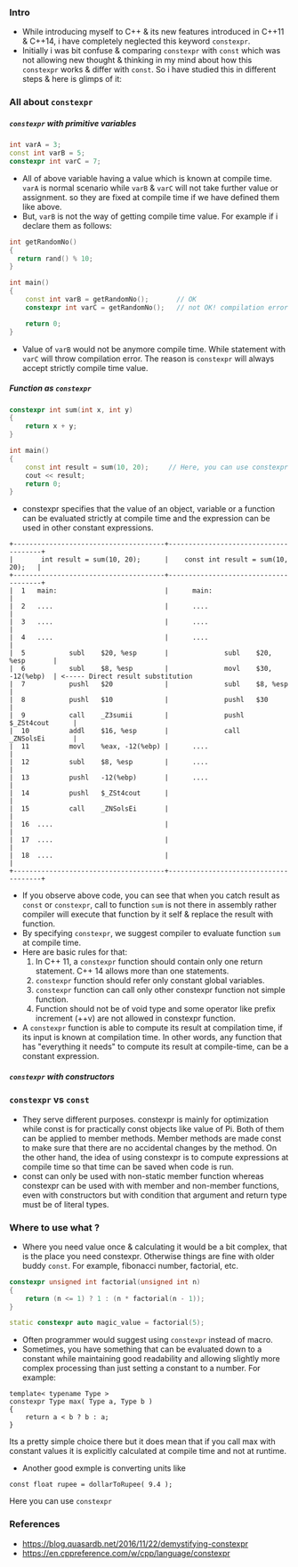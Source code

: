 ### Intro
- While introducing myself to C++ & its new features introduced in C++11 & C++14, i have completely neglected this keyword `constexpr`. 
- Initially i was bit confuse & comparing `constexpr` with `const` which was not allowing new thought & thinking in my mind about how this `constexpr` works & differ with `const`. So i have studied this in different steps & here is glimps of it:
### All about `constexpr`

##### `constexpr` with primitive variables
```c++
int varA = 3;
const int varB = 5;
constexpr int varC = 7;
```
- All of above variable having a value which is known at compile time. `varA` is normal scenario while `varB` & `varC` will not take further value or assignment. so they are fixed at compile time if we have defined them like above.
- But, `varB` is not the way of getting compile time value. For example if i declare them as follows:
```c++
int getRandomNo()
{
  return rand() % 10;
}

int main()
{
    const int varB = getRandomNo();       // OK
    constexpr int varC = getRandomNo();   // not OK! compilation error

    return 0;
}
```
- Value of `varB` would not be anymore compile time. While statement with `varC` will throw compilation error. The reason is `constexpr` will always accept strictly compile time value.
##### Function as `constexpr`
```c++
constexpr int sum(int x, int y)
{
    return x + y;
}

int main()
{
    const int result = sum(10, 20);     // Here, you can use constexpr as well
    cout << result;
    return 0;
}
```
- constexpr specifies that the value of an object, variable or a function can be evaluated strictly at compile time and the expression can be used in other constant expressions. 
```
+--------------------------------------+--------------------------------------+
|       int result = sum(10, 20);      |    const int result = sum(10, 20);   |
+--------------------------------------+--------------------------------------+
|  1   main:                           |      main:                           |
|  2   ....                            |      ....                            |
|  3   ....                            |      ....                            |
|  4   ....                            |      ....                            |
|  5           subl    $20, %esp       |      	      subl    $20, %esp       |
|  6           subl    $8, %esp        |              movl    $30, -12(%ebp)  | <----- Direct result substitution
|  7           pushl   $20             |              subl    $8, %esp        |
|  8           pushl   $10             |              pushl   $30             |
|  9           call    _Z3sumii        |              pushl   $_ZSt4cout      |
|  10          addl    $16, %esp       |              call    _ZNSolsEi       |
|  11          movl    %eax, -12(%ebp) |      ....                            |
|  12          subl    $8, %esp        |      ....                            |
|  13          pushl   -12(%ebp)       |      ....                            |
|  14          pushl   $_ZSt4cout      |                                      |
|  15          call    _ZNSolsEi       |                                      |
|  16  ....                            |                                      |
|  17  ....                            |                                      |
|  18  ....                            |                                      |
+--------------------------------------+--------------------------------------+
```
- If you observe above code, you can see that when you catch result as `const` or `constexpr`, call to function `sum` is not there in assembly rather compiler will execute that function by it self & replace the result with function.
- By specifying `constexpr`, we suggest compiler to evaluate function `sum` at compile time.
- Here are basic rules for that:
  1. In C++ 11, a `constexpr` function should contain only one return statement. C++ 14 allows more than one statements.
  2. `constexpr` function should refer only constant global variables.
  3. `constexpr` function can call only other constexpr function not simple function.
  4. Function should not be of void type and some operator like prefix increment (++v) are not allowed in constexpr function.
- A `constexpr` function is able to compute its result at compilation time, if its input is known at compilation time. In other words, any function that has "everything it needs" to compute its result at compile-time, can be a constant expression.
##### `constexpr` with constructors


### `constexpr` vs `const`
- They serve different purposes. constexpr is mainly for optimization while const is for practically const objects like value of Pi.
Both of them can be applied to member methods. Member methods are made const to make sure that there are no accidental changes by the method. On the other hand, the idea of using constexpr is to compute expressions at compile time so that time can be saved when code is run.
- const can only be used with non-static member function whereas constexpr can be used with with member and non-member functions, even with constructors but with condition that argument and return type must be of literal types.

### Where to use what ?
- Where you need value once & calculating it would be a bit complex, that is the place you need constexpr. Otherwise things are fine with older buddy `const`. For example, fibonacci number, factorial, etc.
```c++
constexpr unsigned int factorial(unsigned int n)
{
    return (n <= 1) ? 1 : (n * factorial(n - 1));
}

static constexpr auto magic_value = factorial(5);
```
- Often programmer would suggest using `constexpr` instead of macro. 
- Sometimes, you have something that can be evaluated down to a constant while maintaining good readability and allowing slightly more complex processing than just setting a constant to a number. For example:
```
template< typename Type > 
constexpr Type max( Type a, Type b ) 
{ 
    return a < b ? b : a; 
}
```
Its a pretty simple choice there but it does mean that if you call max with constant values it is explicitly calculated at compile time and not at runtime.
- Another good exmple is converting units like
```
const float rupee = dollarToRupee( 9.4 );
```
Here you can use `constexpr`


### References
- https://blog.quasardb.net/2016/11/22/demystifying-constexpr
- https://en.cppreference.com/w/cpp/language/constexpr
